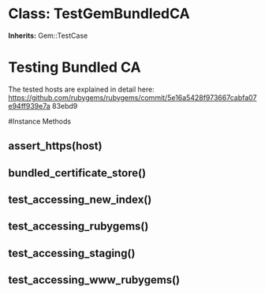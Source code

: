 # Class: TestGemBundledCA
**Inherits:** Gem::TestCase
    

# Testing Bundled CA

The tested hosts are explained in detail here:
https://github.com/rubygems/rubygems/commit/5e16a5428f973667cabfa07e94ff939e7a
83ebd9



#Instance Methods
## assert_https(host) [](#method-i-assert_https)

## bundled_certificate_store() [](#method-i-bundled_certificate_store)

## test_accessing_new_index() [](#method-i-test_accessing_new_index)

## test_accessing_rubygems() [](#method-i-test_accessing_rubygems)

## test_accessing_staging() [](#method-i-test_accessing_staging)

## test_accessing_www_rubygems() [](#method-i-test_accessing_www_rubygems)

